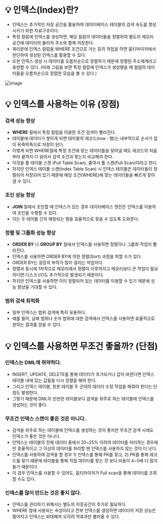 # 💡 인덱스(Index)란? 
- 인덱스는 추가적인 저장 공간을 활용하여 데이터베이스 테이블의 검색 속도를 향상시키기 위한 자료구조이다.
- 특정 컬럼에 인덱스를 생성하면, 해당 컬럼의 데이터들을 정렬하여 별도의 메모리 공간에 데이터의 물리적 주소와 함께 저장한다.
- 쿼리문에 인덱스 컬럼을 WHERE 조건으로 거는 등의 작업을 하면 옵티마이저에서 판단하여 생성된 인덱스를 활용할 수 있다.
- 또한 인덱스 생성 시 데이터를 오름차순으로 정렬하기 때문에 정렬된 주소체계라고 표현할 수 있다. (아래 그림을 보면 특정 컬럼에 인덱스가 생성됐을 때 컬럼의 데이터들을 오름차순으로 정렬한 모습을 볼 수 있다.)

![image](https://github.com/shin-je-woo/TIL/assets/39439576/91aa0c13-57a6-4d48-a290-99ed2cd00b1a)

# 💡 인덱스를 사용하는 이유 (장점)
### 검색 성능 향상
- **WHERE** 절에서 특정 칼럼을 이용한 조건 검색이 빨라진다.
- 테이블에 데이터가 쌓이게 되면 테이블의 레코드(row : 행)는 내부적으로 순서가 없이 뒤죽박죽으로 저장이 된다.
- 이렇게 되면 WHERE절에 특정 조건에 맞는 데이터들을 찾아낼 때도 레코드의 처음부터 끝까지 다 읽어서 검색 조건과 맞는지 비교해야 한다.
- 이것을 풀 테이블 스캔 (Full Table Scan), 줄여서 풀 스캔(Full Scan)이라고 한다.
- 하지만 인덱스 테이블 스캔(Index Table Scan) 시 인덱스 테이블은 데이터들이 정렬되어 저장되어 있기 때문에 해당 조건(WHERE)에 맞는 데이터들을 빠르게 찾아낼 수 있다.

### 조인 성능 향상
- **JOIN** 절에서 조인할 때 인덱스가 있는 경우 데이터베이스 엔진은 인덱스를 이용하여 조인을 수행할 수 있다.
- 이는 두 테이블 간의 매칭되는 행을 효율적으로 찾을 수 있도록 도와준다.

### 정렬 및 그룹화 성능 향상
- **ORDER BY** 나 **GROUP BY** 절에서 인덱스를 사용하면 정렬이나 그룹화 작업이 빨라진다.
- 인덱스를 사용하면 ORDER BY에 의한 정렬(Sort) 과정을 피할 수가 있다.
- ORDER BY는 굉장히 부하가 많이 걸리는 작업이다.
- 정렬과 동시에 1차적으로 메모리에서 정렬이 이루어지고 메모리보다 큰 작업이 필요하다면 디스크 I/O도 추가적으로 발생되기 때문이다.
- 하지만 인덱스를 사용하면 이미 정렬되어 있는 데이터를 이용할 수 있기 때문에 성능 향상을 기대할 수 있다.

### 범위 검색 최적화
- 일부 인덱스는 범위 검색에 특히 유용하다.
- 예를 들어, 날짜 범위나 숫자 범위에 대한 검색에서 인덱스를 사용하면 효율적으로 원하는 결과를 얻을 수 있다.

# 💡 인덱스를 사용하면 무조건 좋을까? (단점)
### 인덱스는 DML에 취약하다.
- INSERT, UPDATE, DELETE를 통해 데이터가 추가되거나 값이 바뀐다면 인덱스 테이블 내에 있는 값들을 다시 정렬을 해야 한다.
- 그리고 인덱스 테이블, 원본 테이블 두 군데의 데이터 수정 작업을 해줘야 한다는 단점도 발생한다.
- 그렇기 때문에 DML이 빈번한 테이블보다 검색을 위주로 하는 테이블에 인덱스를 생성하는 것이 좋다.

 ### 무조건 인덱스 스캔이 좋은 것은 아니다.
- 검색을 위주로 하는 테이블에 인덱스를 생성하는 것이 좋지만 무조건 검색 시에도 인덱스가 좋은 것은 아니다.
- 인덱스는 테이블의 전체 데이터 중에서 20~25% 이하의 데이터를 처리하는 경우에만 효율적이고 그 이상의 데이터를 처리할 땐 인덱스를 사용하지 않는 것이 더 낫다. 
- 인덱스를 사용하여 검색을 할 경우 1) 인덱스를 통해 PK를 찾고, 2) PK를 통해 레코드를 찾기 떄문에 테이블을 통해 직접 데이터를 찾는 것 보다 비용이 4~5배 더 많이 들기 때문이다.
- 이 경우 인덱스를 사용할 수 있어도, 옵티마이저가 Full scan을 통해 데이터를 조회할 수도 있다.

### 인덱스를 많이 만드는 것은 좋지 않다.
- 인덱스를 관리하기 위해서는 별도의 저장공간이 추가로 필요하다.
- WHERE 절에 사용되는 속성이라고 전부 인덱스를 생성하면 데이터의 저장 성능은 떨어지고 인덱스는 비대해져 오히려 역효과만 불러올 수 있다.
